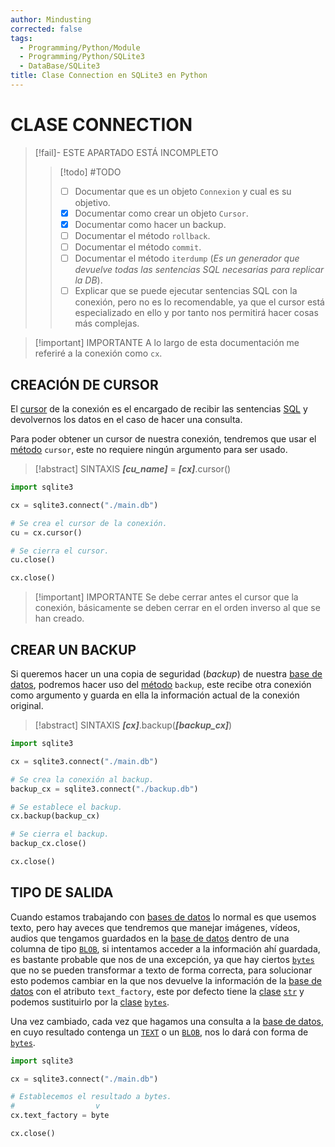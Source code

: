 ```yaml
---
author: Mindusting
corrected: false
tags:
  - Programming/Python/Module
  - Programming/Python/SQLite3
  - DataBase/SQLite3
title: Clase Connection en SQLite3 en Python
---
```


# CLASE CONNECTION

> [!fail]- ESTE APARTADO ESTÁ INCOMPLETO
> > [!todo] #TODO
> > - [ ] Documentar que es un objeto `Connexion` y cual es su objetivo.
> > - [x] Documentar como crear un objeto `Cursor`.
> > - [x] Documentar como hacer un backup.
> > - [ ] Documentar el método `rollback`.
> > - [ ] Documentar el método `commit`.
> > - [ ] Documentar el método `iterdump` (*Es un generador que devuelve todas las sentencias SQL necesarias para replicar la DB*).
> > - [ ] Explicar que se puede ejecutar sentencias SQL con la conexión, pero no es lo recomendable, ya que el cursor está especializado en ello y por tanto nos permitirá hacer cosas más complejas.

> [!important] IMPORTANTE
> A lo largo de esta documentación me referiré a la conexión como `cx`.

## CREACIÓN DE CURSOR

El [cursor](py_sqlite3_cursor.md) de la conexión es el encargado de recibir las sentencias [SQL](../../db/sql/sqlite3/sqlite3.md) y devolvernos los datos en el caso de hacer una consulta.

Para poder obtener un cursor de nuestra conexión, tendremos que usar el [método](../class/py_method.md) `cursor`, este no requiere ningún argumento para ser usado.

> [!abstract] SINTAXIS
> ***\[cu\_name\]*** = ***\[cx\]***.cursor()

```python
import sqlite3

cx = sqlite3.connect("./main.db")

# Se crea el cursor de la conexión.
cu = cx.cursor()

# Se cierra el cursor.
cu.close()

cx.close()
```

> [!important] IMPORTANTE
> Se debe cerrar antes el cursor que la conexión, básicamente se deben cerrar en el orden inverso al que se han creado.

## CREAR UN BACKUP

Si queremos hacer un una copia de seguridad (*backup*) de nuestra [base de datos](../../db/db.md), podremos hacer uso del [método](../class/py_method.md) `backup`, este recibe otra conexión como argumento y guarda en ella la información actual de la conexión original.

> [!abstract] SINTAXIS
> ***\[cx\]***.backup(***\[backup_cx\]***)

```python
import sqlite3

cx = sqlite3.connect("./main.db")

# Se crea la conexión al backup.
backup_cx = sqlite3.connect("./backup.db")

# Se establece el backup.
cx.backup(backup_cx)

# Se cierra el backup.
backup_cx.close()

cx.close()
```

## TIPO DE SALIDA

Cuando estamos trabajando con [bases de datos](../../db/db.md) lo normal es que usemos texto, pero hay aveces que tendremos que manejar imágenes, vídeos, audios que tengamos guardados en la [base de datos](../../db/db.md) dentro de una columna de tipo [`BLOB`](../../sql/sqlite3/sqlite3_data_types.md), si intentamos acceder a la información ahí guardada, es bastante probable que nos de una excepción, ya que hay ciertos [`bytes`](../py_bytes.md) que no se pueden transformar a texto de forma correcta, para solucionar esto podemos cambiar en la que nos devuelve la información de la [base de datos](../../db/db.md) con el atributo `text_factory`, este por defecto tiene la [clase](../py_class.md) [`str`](../py_str.md) y podemos sustituirlo por la [clase](../py_class.md) [`bytes`](../py_bytes.md).

Una vez cambiado, cada vez que hagamos una consulta a la [base de datos](../../db/db.md), en cuyo resultado contenga un [`TEXT`](../../sql/sqlite3/sqlite3_data_types.md) o un [`BLOB`](../../sql/sqlite3/sqlite3_data_types.md), nos lo dará con forma de [`bytes`](../py_bytes.md).

```python
import sqlite3

cx = sqlite3.connect("./main.db")

# Establecemos el resultado a bytes.
#                  v
cx.text_factory = byte

cx.close()
```
